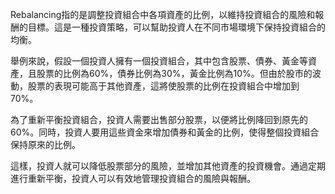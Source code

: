

Rebalancing指的是調整投資組合中各項資產的比例，以維持投資組合的風險和報酬的目標。這是一種投資策略，可以幫助投資人在不同市場環境下保持投資組合的均衡。

舉例來說，假設一個投資人擁有一個投資組合，其中包含股票、債券、黃金等資產，且股票的比例為60%，債券比例為30%，黃金比例為10%。但由於股市的波動，股票的表現可能高于其他資產，這將使股票的比例在投資組合中增加到70%。

為了重新平衡投資組合，投資人需要出售部分股票，以便將比例降回到原先的60%。同時，投資人要用這些資金來增加債券和黃金的比例，使得整個投資組合保持原來的比例。

這樣，投資人就可以降低股票部分的風險，並增加其他資產的投資機會。通過定期進行重新平衡，投資人可以有效地管理投資組合的風險與報酬。